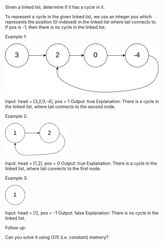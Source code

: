 Given a linked list, determine if it has a cycle in it.

To represent a cycle in the given linked list, we use an integer pos which represents the position (0-indexed) in the linked list where tail connects to. If pos is -1, then there is no cycle in the linked list.

 

Example 1:

![example 1](example1.png)

Input: head = [3,2,0,-4], pos = 1
Output: true
Explanation: There is a cycle in the linked list, where tail connects to the second node.


Example 2:

![example 2](example2.png)

Input: head = [1,2], pos = 0
Output: true
Explanation: There is a cycle in the linked list, where tail connects to the first node.


Example 3:

![example 3](example3.png)

Input: head = [1], pos = -1
Output: false
Explanation: There is no cycle in the linked list.


Follow up:

Can you solve it using O(1) (i.e. constant) memory?